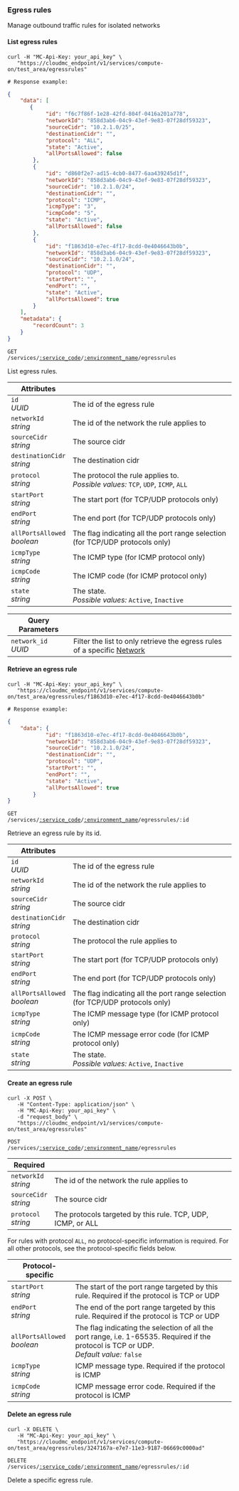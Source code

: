 ### Egress rules

Manage outbound traffic rules for isolated networks

#### List egress rules
```shell
curl -H "MC-Api-Key: your_api_key" \
   "https://cloudmc_endpoint/v1/services/compute-on/test_area/egressrules"

# Response example:
```
```json
{
    "data": [
       {
            "id": "f6c7f86f-1e28-42fd-804f-0416a201a778",
            "networkId": "858d3ab6-04c9-43ef-9e83-07f28df59323",
            "sourceCidr": "10.2.1.0/25",
            "destinationCidr": "",
            "protocol": "ALL",
            "state": "Active",
            "allPortsAllowed": false
        },
        {
            "id": "d860f2e7-ad15-4cb0-8477-6aa439245d1f",
            "networkId": "858d3ab6-04c9-43ef-9e83-07f28df59323",
            "sourceCidr": "10.2.1.0/24",
            "destinationCidr": "",
            "protocol": "ICMP",
            "icmpType": "3",
            "icmpCode": "5",
            "state": "Active",
            "allPortsAllowed": false
        },
        {
            "id": "f1863d10-e7ec-4f17-8cdd-0e4046643b0b",
            "networkId": "858d3ab6-04c9-43ef-9e83-07f28df59323",
            "sourceCidr": "10.2.1.0/24",
            "destinationCidr": "",
            "protocol": "UDP",
            "startPort": "",
            "endPort": "",
            "state": "Active",
            "allPortsAllowed": true
        }
    ],
    "metadata": {
        "recordCount": 3
    }
}
```

<code>GET /services/<a href="#administration-service-connections">:service_code</a>/<a href="#administration-environments">:environment_name</a>/egressrules</code>

List egress rules.

Attributes | &nbsp;
---------- | -----
`id`<br/>*UUID* | The id of the egress rule
`networkId`<br/>*string* | The id of the network the rule applies to
`sourceCidr`<br/>*string* | The source cidr
`destinationCidr`<br/>*string* | The destination cidr
`protocol`<br/>*string* | The protocol the rule applies to. <br/>*Possible values:* `TCP`, `UDP`, `ICMP`, `ALL`
`startPort`<br/>*string* | The start port (for TCP/UDP protocols only)
`endPort`<br/>*string* | The end port (for TCP/UDP protocols only)
`allPortsAllowed`<br/>*boolean* | The flag indicating all the port range selection (for TCP/UDP protocols only)
`icmpType`<br/>*string* | The ICMP type (for ICMP protocol only)
`icmpCode`<br/>*string* | The ICMP code (for ICMP protocol only)
`state`<br/>*string* | The state.<br/>*Possible values:* `Active`, `Inactive`

Query Parameters | &nbsp;
---------- | -----
`network_id`<br/>*UUID* | Filter the list to only retrieve the egress rules of a specific [Network](#cloudstack-networks)

#### Retrieve an egress rule
```shell
curl -H "MC-Api-Key: your_api_key" \
   "https://cloudmc_endpoint/v1/services/compute-on/test_area/egressrules/f1863d10-e7ec-4f17-8cdd-0e4046643b0b"

# Response example:
```
```json
{
    "data": {
            "id": "f1863d10-e7ec-4f17-8cdd-0e4046643b0b",
            "networkId": "858d3ab6-04c9-43ef-9e83-07f28df59323",
            "sourceCidr": "10.2.1.0/24",
            "destinationCidr": "",
            "protocol": "UDP",
            "startPort": "",
            "endPort": "",
            "state": "Active",
            "allPortsAllowed": true
        }
}
```

<code>GET /services/<a href="#administration-service-connections">:service_code</a>/<a href="#administration-environments">:environment_name</a>/egressrules/:id</code>

Retrieve an egress rule by its id.

Attributes | &nbsp;
---------- | -----
`id`<br/>*UUID* | The id of the egress rule
`networkId`<br/>*string* | The id of the network the rule applies to
`sourceCidr`<br/>*string* | The source cidr
`destinationCidr`<br/>*string* | The destination cidr
`protocol`<br/>*string* | The protocol the rule applies to
`startPort`<br/>*string* | The start port (for TCP/UDP protocols only)
`endPort`<br/>*string* | The end port (for TCP/UDP protocols only)
`allPortsAllowed`<br/>*boolean* | The flag indicating all the port range selection (for TCP/UDP protocols only)
`icmpType`<br/>*string* | The ICMP message type (for ICMP protocol only)
`icmpCode`<br/>*string* | The ICMP message error code (for ICMP protocol only)
`state`<br/>*string* | The state.<br/>*Possible values:* `Active`, `Inactive`

#### Create an egress rule

```shell
curl -X POST \
   -H "Content-Type: application/json" \
   -H "MC-Api-Key: your_api_key" \
   -d "request_body" \
   "https://cloudmc_endpoint/v1/services/compute-on/test_area/egressrules"
```
<code>POST /services/<a href="#administration-service-connections">:service_code</a>/<a href="#administration-environments">:environment_name</a>/egressrules</code>

Required                   | &nbsp;
---------------------------|-------
`networkId`<br/>*string* | The id of the network the rule applies to
`sourceCidr`<br/>*string* | The source cidr
`protocol`<br/>*string*    | The protocols targeted by this rule. TCP, UDP, ICMP, or ALL

<aside class="notice">
For rules with protocol <code>ALL</code>, no protocol-specific information is required. For all other protocols, see the protocol-specific fields below.
</aside>

Protocol-specific       | &nbsp;
------------------------|-------
`startPort`<br/>*string* | The start of the port range targeted by this rule. Required if the protocol is TCP or UDP
`endPort`<br/>*string*   | The end of the port range targeted by this rule. Required if the protocol is TCP or UDP
`allPortsAllowed`<br/>*boolean* | The flag indicating the selection of all the port range, i.e. 1-65535. Required if the protocol is TCP or UDP. <br/>*Default value:* `false`
`icmpType`<br/>*string*  | ICMP message type. Required if the protocol is ICMP
`icmpCode`<br/>*string*  | ICMP message error code. Required if the protocol is ICMP

#### Delete an egress rule

```shell
curl -X DELETE \
   -H "MC-Api-Key: your_api_key" \
   "https://cloudmc_endpoint/v1/services/compute-on/test_area/egressrules/3247167a-e7e7-11e3-9187-06669c0000ad"
```
<code>DELETE /services/<a href="#administration-service-connections">:service_code</a>/<a href="#administration-environments">:environment_name</a>/egressrules/:id</code>

Delete a specific egress rule.